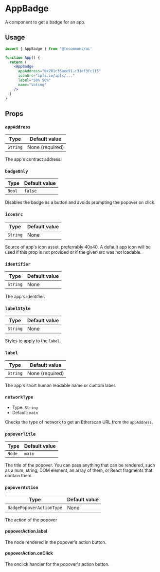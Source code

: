 # AppBadge

A component to get a badge for an app.

## Usage

```jsx
import { AppBadge } from '@tecommons/ui'

function App() {
  return (
    <AppBadge
      appAddress="0x281c36aee91…c31ef3fc115"
      iconSrc="ipfs.io/ipfs/..."
      label="50% 50%"
      name="Voting"
    />
  )
}
```

## Props

### `appAddress`

| Type     | Default value   |
| -------- | --------------- |
| `String` | None (required) |

The app's contract address.

### `badgeOnly`

| Type   | Default value |
| ------ | ------------- |
| `Bool` | `false`       |

Disables the badge as a button and avoids prompting the popover on click.

### `iconSrc`

| Type     | Default value   |
| -------- | --------------- |
| `String` | None            |

Source of app's icon asset, preferrably 40x40. A default app icon will be used if this prop is not provided or if the given src was not loadable.

###  `identifier`

| Type     | Default value   |
| -------- | --------------- |
| `String` | None            |

The app's identifier.

### `labelStyle`

| Type     | Default value |
| -------- | ------------- |
| `String` | None          |

Styles to apply to the `label`.

###  `label`

| Type     | Default value   |
| -------- | --------------- |
| `String` | None (required) |

The app's short human readable name or custom label.

### `networkType`

- Type: `String`
- Default: `main`

Checks the type of network to get an Etherscan URL from the `appAddress`.

### `popoverTitle`

| Type   | Default value |
| ------ | ------------- |
| `Node` | `main`        |

The title of the popover. You can pass anything that can be rendered, such as a num, string, DOM element, an array of them, or React fragments that contain them.

### `popoverAction`

| Type                     | Default value |
| ------------------------ | ------------- |
| `BadgePopoverActionType` | None          |

The action of the popover

#### popoverAction.label

The node rendered in the popover's action button.

#### popoverAction.onClick

The onclick handler for the popover's action button.
